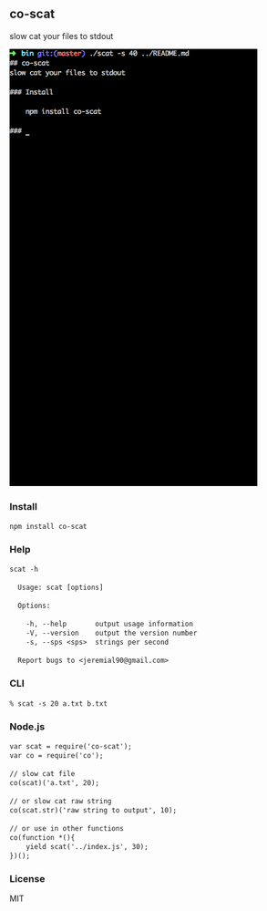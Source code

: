 ## co-scat
slow cat your files to stdout

![demo](screenshot.gif)

### Install

    npm install co-scat

### Help

    scat -h

      Usage: scat [options]

      Options:

        -h, --help       output usage information
        -V, --version    output the version number
        -s, --sps <sps>  strings per second

      Report bugs to <jeremial90@gmail.com>

### CLI

    % scat -s 20 a.txt b.txt

### Node.js

    var scat = require('co-scat');
    var co = require('co');

    // slow cat file
    co(scat)('a.txt', 20);

    // or slow cat raw string
    co(scat.str)('raw string to output', 10);

    // or use in other functions
    co(function *(){
        yield scat('../index.js', 30);
    })();

### License
MIT